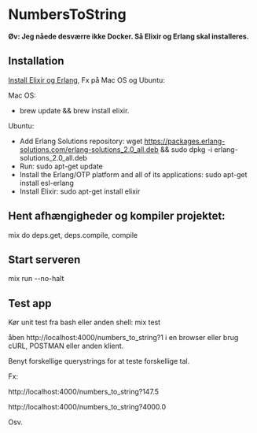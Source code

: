 # NumbersToString

**Øv: Jeg nåede desværre ikke Docker. Så Elixir og Erlang skal installeres.**

## Installation

[Install Elixir og Erlang](https://elixir-lang.org/install.html), Fx på Mac OS og Ubuntu:

Mac OS: 
* brew update && brew install elixir. 

Ubuntu: 
* Add Erlang Solutions repository: wget https://packages.erlang-solutions.com/erlang-solutions_2.0_all.deb && sudo dpkg -i erlang-solutions_2.0_all.deb
* Run: sudo apt-get update
* Install the Erlang/OTP platform and all of its applications: sudo apt-get install esl-erlang
* Install Elixir: sudo apt-get install elixir
 

## Hent afhængigheder og kompiler projektet:
mix do deps.get, deps.compile, compile

## Start serveren
mix run --no-halt


## Test app 

Kør unit test fra bash eller anden shell: mix test

åben http://localhost:4000/numbers_to_string?1 i en browser eller brug cURL, POSTMAN eller anden klient.

Benyt forskellige querystrings for at teste forskellige tal.

Fx:

http://localhost:4000/numbers_to_string?147.5

http://localhost:4000/numbers_to_string?4000.0

Osv.
